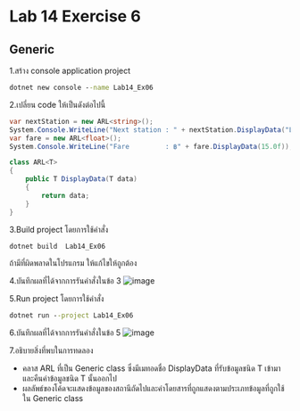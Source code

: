 # Lab 14 Exercise 6

## Generic

1.สร้าง console application project

```cmd
dotnet new console --name Lab14_Ex06
```

2.เปลี่ยน code ให้เป็นดังต่อไปนี้

```cs
var nextStation = new ARL<string>();
System.Console.WriteLine("Next station : " + nextStation.DisplayData("Ladkrabang"));
var fare = new ARL<float>();
System.Console.WriteLine("Fare         : ฿" + fare.DisplayData(15.0f));

class ARL<T>
{
    public T DisplayData(T data)
    {
        return data;
    }
}
```

3.Build project โดยการใช้คำสั่ง

```cmd
dotnet build  Lab14_Ex06
```

ถ้ามีที่ผิดพลาดในโปรแกรม ให้แก้ไขให้ถูกต้อง

4.บันทึกผลที่ได้จากการรันคำสั่งในข้อ 3
![image](https://github.com/65030121natthamon/03376836-OOP-2566-Lab-14/assets/144195611/152ba644-1593-4b6b-9f5e-b8288a2b0c11)

5.Run project โดยการใช้คำสั่ง

```cmd
dotnet run --project Lab14_Ex06
```

6.บันทึกผลที่ได้จากการรันคำสั่งในข้อ 5
![image](https://github.com/65030121natthamon/03376836-OOP-2566-Lab-14/assets/144195611/e04c0aa1-dfb8-4c3d-8ff2-48e41278c294)

7.อธิบายสิ่งที่พบในการทดลอง
- คลาส ARL<T> ที่เป็น Generic class ซึ่งมีเมทอดชื่อ DisplayData ที่รับข้อมูลชนิด T เข้ามาและคืนค่าข้อมูลชนิด T นั้นออกไป
- ผลลัพธ์ของโค้ดจะแสดงข้อมูลของสถานีถัดไปและค่าโดยสารที่ถูกแสดงตามประเภทข้อมูลที่ถูกใช้ใน Generic class
